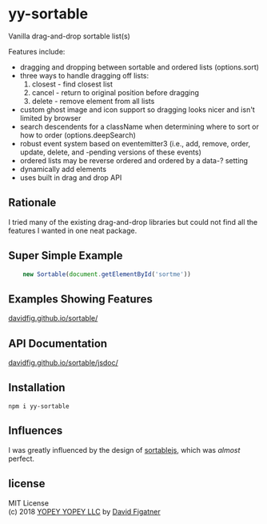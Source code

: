 # yy-sortable
Vanilla drag-and-drop sortable list(s)

Features include:

* dragging and dropping between sortable and ordered lists (options.sort)
* three ways to handle dragging off lists:
  1. closest - find closest list
  2. cancel - return to original position before dragging
  3. delete - remove element from all lists
* custom ghost image and icon support so dragging looks nicer and isn't limited by browser
* search descendents for a className when determining where to sort or how to order (options.deepSearch)
* robust event system based on eventemitter3 (i.e., add, remove, order, update, delete, and -pending versions of these events)
* ordered lists may be reverse ordered and ordered by a data-? setting
* dynamically add elements
* uses built in drag and drop API

## Rationale
I tried many of the existing drag-and-drop libraries but could not find all the features I wanted in one neat package.

## Super Simple Example
```js
    new Sortable(document.getElementById('sortme'))
```

## Examples Showing Features
[davidfig.github.io/sortable/](https://davidfig.github.io/sortable/)

## API Documentation
[davidfig.github.io/sortable/jsdoc/](https://davidfig.github.io/sortable/jsdoc/)

## Installation

    npm i yy-sortable

## Influences
I was greatly influenced by the design of [sortablejs](https://github.com/RubaXa/Sortable), which was *almost* perfect.

## license  
MIT License  
(c) 2018 [YOPEY YOPEY LLC](https://yopeyopey.com/) by [David Figatner](https://twitter.com/yopey_yopey/)
